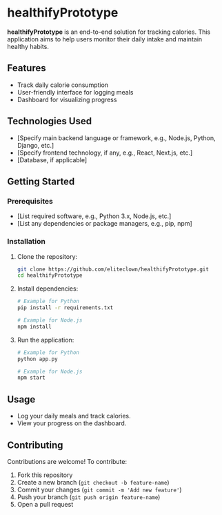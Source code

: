 # healthifyPrototype

**healthifyPrototype** is an end-to-end solution for tracking calories. This application aims to help users monitor their daily intake and maintain healthy habits.

## Features
- Track daily calorie consumption
- User-friendly interface for logging meals
- Dashboard for visualizing progress

## Technologies Used
- [Specify main backend language or framework, e.g., Node.js, Python, Django, etc.]
- [Specify frontend technology, if any, e.g., React, Next.js, etc.]
- [Database, if applicable]

## Getting Started

### Prerequisites
- [List required software, e.g., Python 3.x, Node.js, etc.]
- [List any dependencies or package managers, e.g., pip, npm]

### Installation
1. Clone the repository:
   ```bash
   git clone https://github.com/eliteclown/healthifyPrototype.git
   cd healthifyPrototype
   ```
2. Install dependencies:
   ```bash
   # Example for Python
   pip install -r requirements.txt

   # Example for Node.js
   npm install
   ```
3. Run the application:
   ```bash
   # Example for Python
   python app.py

   # Example for Node.js
   npm start
   ```

## Usage
- Log your daily meals and track calories.
- View your progress on the dashboard.

## Contributing
Contributions are welcome! To contribute:
1. Fork this repository
2. Create a new branch (`git checkout -b feature-name`)
3. Commit your changes (`git commit -m 'Add new feature'`)
4. Push your branch (`git push origin feature-name`)
5. Open a pull request
